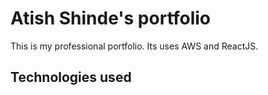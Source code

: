 # Atish Shinde's portfolio

This is my professional portfolio. Its uses AWS and ReactJS.

## Technologies used
